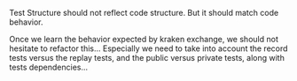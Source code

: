 Test Structure should not reflect code structure.
But it should match code behavior.

Once we learn the behavior expected by kraken exchange, we should not hesitate to refactor this...
Especially we need to take into account the record tests versus the replay tests, and the public versus private tests, along with tests dependencies...